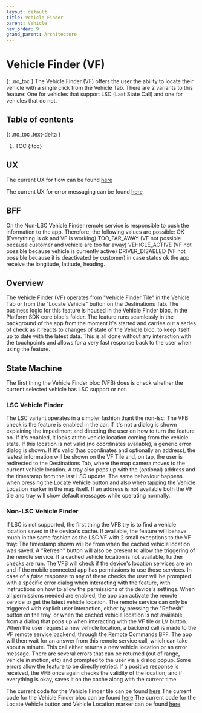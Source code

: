 ```yaml
---
layout: default
title: Vehicle Finder
parent: Vehicle
nav_order: 9
grand_parent: Architecture
---
```


# Vehicle Finder (VF)

{: .no_toc }
The Vehicle Finder (VF) offers the user the ability to locate their vehicle with a single click from the Vehicle Tab. There are 2 variants to this feature: One for vehicles that support LSC (Last State Call) and one for vehicles that do not.

## Table of contents

{: .no_toc .text-delta }

1. TOC
   {:toc}

## UX

The current UX for flow can be found [here](https://atc.bmwgroup.net/confluence/pages/viewpage.action?spaceKey=NWAP&title=1.5.2+Vehicle+Finder+-+Current)

The current UX for error messaging can be found [here](https://atc.bmwgroup.net/confluence/pages/viewpage.action?spaceKey=NWAP&title=2.1+Map+Content+and+Interactions+-+Current#id-2.1MapContentandInteractions-Current-2.1.0-A-E2-Carlocationbutton-ErrorCasesYellowWIP)

## BFF

On the Non-LSC Vehicle Finder remote service is responsible to push the information to the app.
Therefore, the following values are possible: 
OK (Everything is ok and VF is working) 
TOO_FAR_AWAY (VF not possible because customer and vehicle are too far away)
VEHICLE_ACTIVE (VF not possible because vehicle is currently active)
DRIVER_DISABLED (VF not possible because it is deactivated by customer)
in case status ok the app receive the longitude, latitude, heading.

## Overview

The Vehicle Finder (VF) operates from "Vehicle Finder Tile" in the Vehicle Tab or from the "Locate Vehicle" button on the Destinations Tab. The business logic for this feature is housed in the Vehicle Finder bloc, in the Platform SDK core bloc's folder. The feature runs seamlessly in the background of the app from the moment it's started and carries out a series of check as it reacts to changes of state of the Vehicle bloc, to keep itself up to date with the latest data. This is all done without any interaction with the touchpoints and allows for a very fast response back to the user when using the feature.


## State Machine
The first thing the Vehicle Finder bloc (VFB) does is check whether the current selected vehicle has LSC support or not.

### LSC Vehicle Finder
The LSC variant operates in a simpler fashion thant the non-lsc: The VFB check is the feature is enabled in the car. If it's not a dialog is shown explaining the impediment and directing the user on how to turn the feature on. If it's enabled, it looks at the vehicle location coming from the vehicle state. If this location is not valid (no coordinates available), a generic error dialog is shown. If it's valid (has coordinates and optionally an address), the lastest information will be shown on the VF Tile and, on tap, the user is redirected to the Destinations Tab, where the map camera moves to the current vehicle location. A tray also pops up with the (optional) address and the timestamp from the last LSC update. The same behaviour happens when pressing the Locate Vehicle button and also when tapping the Vehicle Location marker in the map itself. If an address is not available both the VF tile and tray will show default messages while operating normally.

### Non-LSC Vehicle Finder
If LSC is not supported, the first thing the VFB try is to find a vehicle location saved in the device's cache. If available, the feature will behave much in the same fashion as the LSC VF with 2 small exceptions to the VF tray: The timestamp shown will be from when the cached vehicle location was saved. A "Refresh" button will also be present to allow the triggering of the remote service. If a cached vehicle location is not available, further checks are run. The VFB will check if the device's location services are on and if the mobile connected app has permissions to use those services. In case of a *false* response to any of these checks the user will be prompted with a specific error dialog when interacting with the feature, with instructions on how to allow the permissions of the device's settings. When all permissions needed are enabled, the app can activate the remote service to get the latest vehicle location. The remote service can only be triggered with explicit user interaction, either by pressing the "Refresh" button on the tray, or when the cached vehicle location is not available, from a dialog that pops up when interacting with the VF tile or LV button. When the user request a new vehicle location, a backend call is made to the VF remote service backend, through the Remote Commands BFF. The app will then wait for an answer from this remote service call, which can take about a minute. This call either returns a new vehicle location or an error message. There are several errors that can be returned (out of range, vehicle in motion, etc) and prompted to the user via a dialog popup. Some errors allow the feature to be directly retried. If a positive response is received, the VFB once again checks the validity of the location, and if everything is okay, saves it on the cache along with the current time.

The current code for the Vehicle Finder tile can be found [here](https://code.connected.bmw/mobile20/mobile-connected/blob/master/feature_modules/vehicle/lib/src/features/vehicle_finder/)
The current code for the Vehicle Finder bloc can be found [here](https://code.connected.bmw/mobile20/mobile-connected/blob/master/platform_sdk/blocs/vehicle_finder_bloc)
The current code for the Locate Vehicle button and Vehicle Location marker can be found [here](https://code.connected.bmw/mobile20/mobile-connected/blob/master/feature_modules/destinations/lib/src/utils/vehicle_finder_utils.dart)
